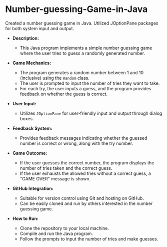 # Number-guessing-Game-in-Java

Created a number guessing game in Java. Utilized JOptionPane packages for both system input and output. 

- **Description:**
  - This Java program implements a simple number guessing game where the user tries to guess a randomly generated number.

- **Game Mechanics:**
  - The program generates a random number between 1 and 10 (inclusive) using the `Random` class.
  - The user is prompted to input the number of tries they want to take.
  - For each try, the user inputs a guess, and the program provides feedback on whether the guess is correct.

- **User Input:**
  - Utilizes `JOptionPane` for user-friendly input and output through dialog boxes.

- **Feedback System:**
  - Provides feedback messages indicating whether the guessed number is correct or wrong, along with the try number.

- **Game Outcome:**
  - If the user guesses the correct number, the program displays the number of tries taken and the correct guess.
  - If the user exhausts the allowed tries without a correct guess, a "GAME OVER" message is shown.

- **GitHub Integration:**
  - Suitable for version control using Git and hosting on GitHub.
  - Can be easily cloned and run by others interested in the number guessing game.

- **How to Run:**
  - Clone the repository to your local machine.
  - Compile and run the Java program.
  - Follow the prompts to input the number of tries and make guesses.
